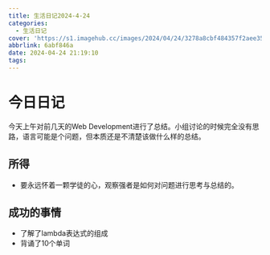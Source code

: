 ```yaml
---
title: 生活日记2024-4-24
categories:
  - 生活日记
cover: 'https://s1.imagehub.cc/images/2024/04/24/3278a8cbf484357f2aee35df2454994a.jpeg'
abbrlink: 6abf846a
date: 2024-04-24 21:19:10
tags:
---
```


# 今日日记
今天上午对前几天的Web Development进行了总结。小组讨论的时候完全没有思路，语言可能是个问题，但本质还是不清楚该做什么样的总结。

## 所得
- 要永远怀着一颗学徒的心，观察强者是如何对问题进行思考与总结的。

## 成功的事情
- 了解了lambda表达式的组成
- 背诵了10个单词